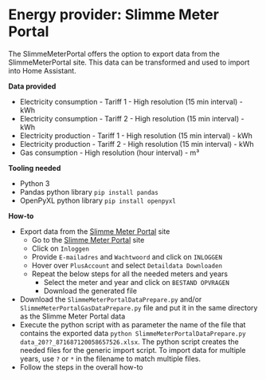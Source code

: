 # Energy provider: Slimme Meter Portal

The SlimmeMeterPortal offers the option to export data from the SlimmeMeterPortal site. This data can be transformed and used to import into Home Assistant.

**Data provided**
- Electricity consumption - Tariff 1 - High resolution (15 min interval) - kWh
- Electricity consumption - Tariff 2 - High resolution (15 min interval) - kWh
- Electricity production - Tariff 1 - High resolution (15 min interval) - kWh
- Electricity production - Tariff 2 - High resolution (15 min interval) - kWh
- Gas consumption - High resolution (hour interval) - m³

**Tooling needed**
- Python 3
- Pandas python library ```pip install pandas```
- OpenPyXL python library ```pip install openpyxl```

**How-to**
- Export data from the [Slimme Meter Portal](https://www.slimmemeterportal.nl/) site
  - Go to the [Slimme Meter Portal](https://www.slimmemeterportal.nl/) site
  - Click on `Inloggen`
  - Provide `E-mailadres` and `Wachtwoord` and click on `INLOGGEN`
  - Hover over `PlusAccount` and select `Detaildata Downloaden`
  - Repeat the below steps for all the needed meters and years
      - Select the meter and year and click on `BESTAND OPVRAGEN`
      - Download the generated file
- Download the ```SlimmeMeterPortalDataPrepare.py``` and/or ```SlimmeMeterPortalGasDataPrepare.py``` file and put it in the same directory as the Slimme Meter Portal data
- Execute the python script with as parameter the name of the file that contains the exported data ```python SlimmeMeterPortalDataPrepare.py data_20??_871687120058657526.xlsx```.
  The python script creates the needed files for the generic import script.
  To import data for multiple years, use `?` or `*` in the filename to match multiple files.
- Follow the steps in the overall how-to
